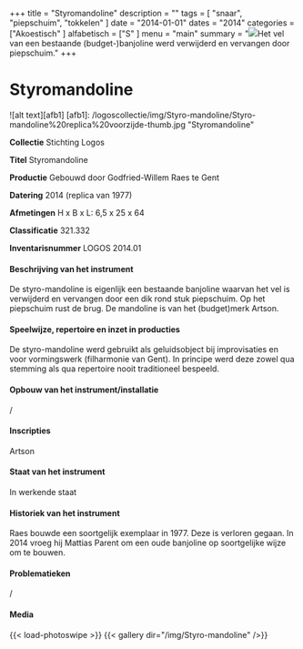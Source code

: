﻿+++
title = "Styromandoline"
description = ""
tags = [
"snaar", "piepschuim", "tokkelen"
]
date = "2014-01-01"
dates = "2014"
categories = ["Akoestisch"
]
alfabetisch = ["S"
]
menu = "main"
summary = "<a href='/logoscollectie/2014/styromandoline'><img src='/logoscollectie/img/Styro-mandoline/Styro-mandoline%20replica%20voorzijde-thumb.jpg'></a>Het vel van een bestaande (budget-)banjoline werd verwijderd en vervangen door piepschuim."
+++

# Styromandoline

![alt text][afb1]
[afb1]: /logoscollectie/img/Styro-mandoline/Styro-mandoline%20replica%20voorzijde-thumb.jpg "Styromandoline"

**Collectie**
Stichting Logos

**Titel**
Styromandoline

**Productie**
Gebouwd door Godfried-Willem Raes te Gent

**Datering**
2014 (replica van 1977)

**Afmetingen**
H x B x L: 6,5 x 25 x 64 

**Classificatie**
321.332

**Inventarisnummer**
LOGOS 2014.01

#### Beschrijving van het instrument
De styro-mandoline is eigenlijk een bestaande banjoline waarvan het vel is verwijderd en vervangen door een dik rond stuk piepschuim. Op het piepschuim rust de brug.
De mandoline is van het (budget)merk Artson.

#### Speelwijze, repertoire en inzet in producties
De styro-mandoline werd gebruikt als geluidsobject bij improvisaties en voor vormingswerk (filharmonie van Gent). In principe werd deze zowel qua stemming als qua repertoire nooit traditioneel bespeeld. 

#### Opbouw van het instrument/installatie
/

#### Inscripties
Artson

#### Staat van het instrument
In werkende staat 

#### Historiek van het instrument
Raes bouwde een soortgelijk exemplaar in 1977. Deze is verloren gegaan. In 2014 vroeg hij Mattias Parent om een oude banjoline op soortgelijke wijze om te bouwen.

#### Problematieken
/

#### Media
{{< load-photoswipe >}}
{{< gallery dir="/img/Styro-mandoline" />}}